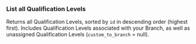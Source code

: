 ### List all Qualification Levels

Returns all Qualification Levels, sorted by `id` in descending order (highest first). Includes Qualification Levels associated with your Branch, as well as unassigned Qualification Levels (`custom_to_branch` = null).
